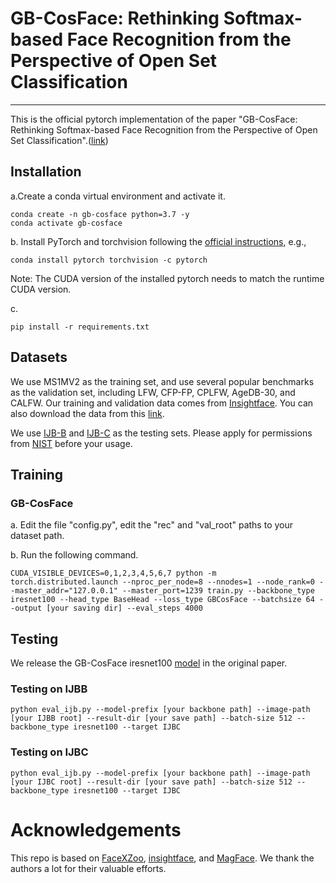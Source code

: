 # GB-CosFace: Rethinking Softmax-based Face Recognition from the Perspective of Open Set Classification

------
This is the official pytorch implementation of the paper "GB-CosFace: Rethinking Softmax-based Face Recognition from the Perspective of Open Set Classification".([link](https://arxiv.org/abs/2111.11186))

## Installation
a.Create a conda virtual environment and activate it.
```shell
conda create -n gb-cosface python=3.7 -y
conda activate gb-cosface
```

b. Install PyTorch and torchvision following the [official instructions](https://pytorch.org/), e.g.,

```shell
conda install pytorch torchvision -c pytorch
```
Note: The CUDA version of the installed pytorch needs to match the runtime CUDA version.

c. 

```shell
pip install -r requirements.txt
```

## Datasets

We use MS1MV2 as the training set, and use several popular benchmarks as the validation set, including LFW, CFP-FP, CPLFW, AgeDB-30, and CALFW. Our training and validation data comes from [Insightface](https://github.com/deepinsight/insightface/tree/master/recognition/_datasets_). You can also download the data from this [link](http://virutalbuy-public.oss-cn-hangzhou.aliyuncs.com/share/GB-CosFace/datasets/faces_emore.zip).

We use [IJB-B](http://virutalbuy-public.oss-cn-hangzhou.aliyuncs.com/share/GB-CosFace/datasets/IJBB.zip) and [IJB-C](http://virutalbuy-public.oss-cn-hangzhou.aliyuncs.com/share/GB-CosFace/datasets/IJBC.zip) as the testing sets. Please apply for permissions from [NIST](https://www.nist.gov/programs-projects/face-challenges) before your usage.

## Training

### GB-CosFace

a. Edit the file "config.py", edit the "rec" and "val_root" paths to your dataset path.

b. Run the following command.

``` shell
CUDA_VISIBLE_DEVICES=0,1,2,3,4,5,6,7 python -m torch.distributed.launch --nproc_per_node=8 --nnodes=1 --node_rank=0 --master_addr="127.0.0.1" --master_port=1239 train.py --backbone_type iresnet100 --head_type BaseHead --loss_type GBCosFace --batchsize 64 --output [your saving dir] --eval_steps 4000
```

## Testing

We release the GB-CosFace iresnet100 [model](http://virutalbuy-public.oss-cn-hangzhou.aliyuncs.com/share/GB-CosFace/models/backbone_paper.pth) in the original paper.

### Testing on IJBB
``` shell
python eval_ijb.py --model-prefix [your backbone path] --image-path [your IJBB root] --result-dir [your save path] --batch-size 512 --backbone_type iresnet100 --target IJBC
```

### Testing on IJBC
``` shell
python eval_ijb.py --model-prefix [your backbone path] --image-path [your IJBC root] --result-dir [your save path] --batch-size 512 --backbone_type iresnet100 --target IJBC
```

# Acknowledgements
This repo is based on [FaceXZoo](https://github.com/JDAI-CV/FaceX-Zoo), [insightface](https://github.com/deepinsight/insightface), and [MagFace](https://github.com/IrvingMeng/MagFace). We thank the authors a lot for their valuable efforts.
